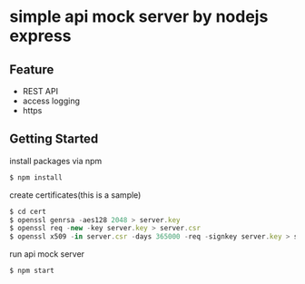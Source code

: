 # simple api mock server by nodejs express

## Feature

- REST API
- access logging
- https

## Getting Started

install packages via npm
```js
$ npm install
```

create certificates(this is a sample)
```js
$ cd cert
$ openssl genrsa -aes128 2048 > server.key
$ openssl req -new -key server.key > server.csr
$ openssl x509 -in server.csr -days 365000 -req -signkey server.key > server.crt
```

run api mock server
```js
$ npm start
```
